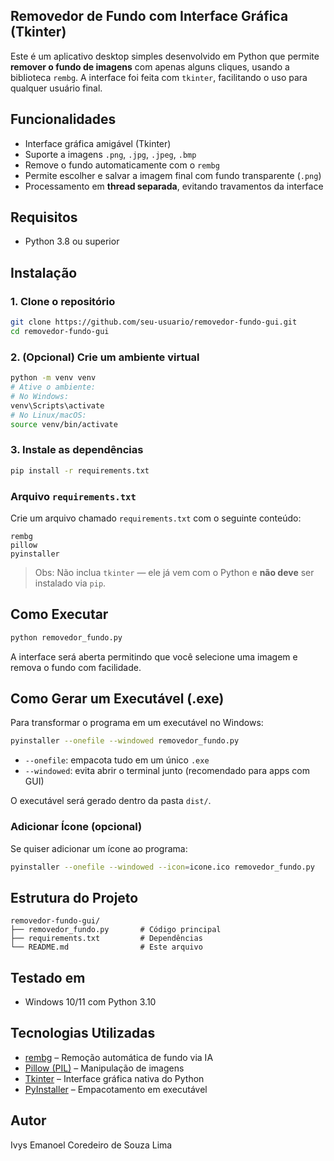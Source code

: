 ## Removedor de Fundo com Interface Gráfica (Tkinter)

Este é um aplicativo desktop simples desenvolvido em Python que permite **remover o fundo de imagens** com apenas alguns cliques, usando a biblioteca `rembg`. A interface foi feita com `tkinter`, facilitando o uso para qualquer usuário final.

## Funcionalidades

- Interface gráfica amigável (Tkinter)
- Suporte a imagens `.png`, `.jpg`, `.jpeg`, `.bmp`
- Remove o fundo automaticamente com o `rembg`
- Permite escolher e salvar a imagem final com fundo transparente (`.png`)
- Processamento em **thread separada**, evitando travamentos da interface

## Requisitos

- Python 3.8 ou superior

## Instalação

### 1. Clone o repositório

```bash
git clone https://github.com/seu-usuario/removedor-fundo-gui.git
cd removedor-fundo-gui
```

### 2. (Opcional) Crie um ambiente virtual

```bash
python -m venv venv
# Ative o ambiente:
# No Windows:
venv\Scripts\activate
# No Linux/macOS:
source venv/bin/activate
```

### 3. Instale as dependências

```bash
pip install -r requirements.txt
```

### Arquivo `requirements.txt`

Crie um arquivo chamado `requirements.txt` com o seguinte conteúdo:

```
rembg
pillow
pyinstaller
```

> Obs: Não inclua `tkinter` — ele já vem com o Python e **não deve** ser instalado via `pip`.

## Como Executar

```bash
python removedor_fundo.py
```

A interface será aberta permitindo que você selecione uma imagem e remova o fundo com facilidade.

## Como Gerar um Executável (.exe)

Para transformar o programa em um executável no Windows:

```bash
pyinstaller --onefile --windowed removedor_fundo.py
```

- `--onefile`: empacota tudo em um único `.exe`
- `--windowed`: evita abrir o terminal junto (recomendado para apps com GUI)

O executável será gerado dentro da pasta `dist/`.

### Adicionar Ícone (opcional)

Se quiser adicionar um ícone ao programa:

```bash
pyinstaller --onefile --windowed --icon=icone.ico removedor_fundo.py
```

## Estrutura do Projeto

```
removedor-fundo-gui/
├── removedor_fundo.py       # Código principal
├── requirements.txt         # Dependências
└── README.md                # Este arquivo
```

## Testado em

- Windows 10/11 com Python 3.10

## Tecnologias Utilizadas

- [rembg](https://github.com/danielgatis/rembg) – Remoção automática de fundo via IA
- [Pillow (PIL)](https://python-pillow.org) – Manipulação de imagens
- [Tkinter](https://docs.python.org/3/library/tk.html) – Interface gráfica nativa do Python
- [PyInstaller](https://pyinstaller.org) – Empacotamento em executável

## Autor
Ivys Emanoel Coredeiro de Souza Lima


